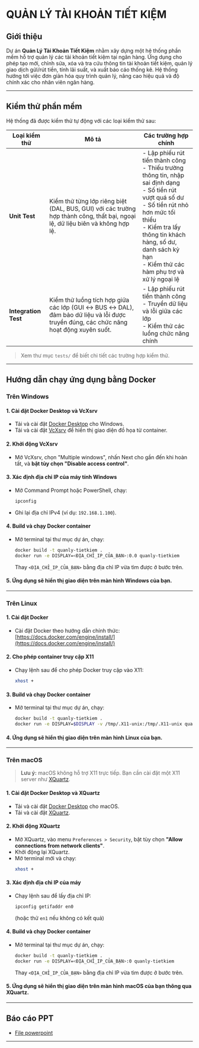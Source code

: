 # QUẢN LÝ TÀI KHOẢN TIẾT KIỆM

## Giới thiệu

Dự án **Quản Lý Tài Khoản Tiết Kiệm** nhằm xây dựng một hệ thống phần mềm hỗ trợ quản lý các tài khoản tiết kiệm tại ngân hàng. Ứng dụng cho phép tạo mới, chỉnh sửa, xóa và tra cứu thông tin tài khoản tiết kiệm, quản lý giao dịch gửi/rút tiền, tính lãi suất, và xuất báo cáo thống kê. Hệ thống hướng tới việc đơn giản hóa quy trình quản lý, nâng cao hiệu quả và độ chính xác cho nhân viên ngân hàng.

---

## Kiểm thử phần mềm

Hệ thống đã được kiểm thử tự động với các loại kiểm thử sau:

| Loại kiểm thử      | Mô tả                                                                                                                        | Các trường hợp chính                                                                                                    |
|--------------------|------------------------------------------------------------------------------------------------------------------------------|------------------------------------------------------------------------------------------------------------------------|
| **Unit Test**      | Kiểm thử từng lớp riêng biệt (DAL, BUS, GUI) với các trường hợp thành công, thất bại, ngoại lệ, dữ liệu biên và không hợp lệ. | - Lập phiếu rút tiền thành công<br>- Thiếu trường thông tin, nhập sai định dạng<br>- Số tiền rút vượt quá số dư<br>- Số tiền rút nhỏ hơn mức tối thiểu<br>- Kiểm tra lấy thông tin khách hàng, số dư, danh sách kỳ hạn<br>- Kiểm thử các hàm phụ trợ và xử lý ngoại lệ |
| **Integration Test** | Kiểm thử luồng tích hợp giữa các lớp (GUI ↔ BUS ↔ DAL), đảm bảo dữ liệu và lỗi được truyền đúng, các chức năng hoạt động xuyên suốt. | - Lập phiếu rút tiền thành công<br>- Truyền dữ liệu và lỗi giữa các lớp<br>- Kiểm thử các luồng chức năng chính |

> Xem thư mục `tests/` để biết chi tiết các trường hợp kiểm thử.

---

## Hướng dẫn chạy ứng dụng bằng Docker

### **Trên Windows**

#### 1. Cài đặt Docker Desktop và VcXsrv

- Tải và cài đặt [Docker Desktop](https://www.docker.com/products/docker-desktop/) cho Windows.
- Tải và cài đặt [VcXsrv](https://sourceforge.net/projects/vcxsrv/) để hiển thị giao diện đồ họa từ container.

#### 2. Khởi động VcXsrv

- Mở VcXsrv, chọn "Multiple windows", nhấn Next cho gần đến khi hoàn tất, và **bật tùy chọn "Disable access control"**.

#### 3. Xác định địa chỉ IP của máy tính Windows

- Mở Command Prompt hoặc PowerShell, chạy:
  ```powershell
  ipconfig
  ```
- Ghi lại địa chỉ IPv4 (ví dụ: `192.168.1.100`).

#### 4. Build và chạy Docker container

- Mở terminal tại thư mục dự án, chạy:
  ```bash
  docker build -t quanly-tietkiem .
  docker run -e DISPLAY=<ĐỊA_CHỈ_IP_CỦA_BẠN>:0.0 quanly-tietkiem
  ```
  Thay `<ĐỊA_CHỈ_IP_CỦA_BẠN>` bằng địa chỉ IP vừa tìm được ở bước trên.

#### 5. Ứng dụng sẽ hiển thị giao diện trên màn hình Windows của bạn.

---

### **Trên Linux**

#### 1. Cài đặt Docker

- Cài đặt Docker theo hướng dẫn chính thức: [https://docs.docker.com/engine/install/](https://docs.docker.com/engine/install/)

#### 2. Cho phép container truy cập X11

- Chạy lệnh sau để cho phép Docker truy cập vào X11:
  ```bash
  xhost +
  ```

#### 3. Build và chạy Docker container

- Mở terminal tại thư mục dự án, chạy:
  ```bash
  docker build -t quanly-tietkiem .
  docker run -e DISPLAY=$DISPLAY -v /tmp/.X11-unix:/tmp/.X11-unix quanly-tietkiem
  ```

#### 4. Ứng dụng sẽ hiển thị giao diện trên màn hình Linux của bạn.

---

### **Trên macOS**

> **Lưu ý:** macOS không hỗ trợ X11 trực tiếp. Bạn cần cài đặt một X11 server như [XQuartz](https://www.xquartz.org/).

#### 1. Cài đặt Docker Desktop và XQuartz

- Tải và cài đặt [Docker Desktop](https://www.docker.com/products/docker-desktop/) cho macOS.
- Tải và cài đặt [XQuartz](https://www.xquartz.org/).

#### 2. Khởi động XQuartz

- Mở XQuartz, vào menu `Preferences > Security`, bật tùy chọn **"Allow connections from network clients"**.
- Khởi động lại XQuartz.
- Mở terminal mới và chạy:
  ```bash
  xhost +
  ```

#### 3. Xác định địa chỉ IP của máy

- Chạy lệnh sau để lấy địa chỉ IP:
  ```bash
  ipconfig getifaddr en0
  ```
  (hoặc thử `en1` nếu không có kết quả)

#### 4. Build và chạy Docker container

- Mở terminal tại thư mục dự án, chạy:
  ```bash
  docker build -t quanly-tietkiem .
  docker run -e DISPLAY=<ĐỊA_CHỈ_IP_CỦA_BẠN>:0 quanly-tietkiem
  ```
  Thay `<ĐỊA_CHỈ_IP_CỦA_BẠN>` bằng địa chỉ IP vừa tìm được ở bước trên.

#### 5. Ứng dụng sẽ hiển thị giao diện trên màn hình macOS của bạn thông qua XQuartz.

---

## Báo cáo PPT

- [File powerpoint](https://www.canva.com/design/DAGlWQ2M9Nk/Nm8XIsh8G7Ly1WQIuSuVBg/edit?utm_content=DAGlWQ2M9Nk&utm_campaign=designshare&utm_medium=link2&utm_source=sharebutton)

---

